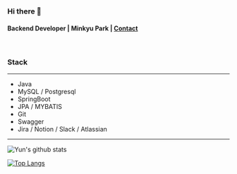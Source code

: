 ### Hi there 👋
#### Backend Developer | Minkyu Park | [Contact](https://mail.google.com/mail/u/0/?fs=1&tf=cm&source=mailto&to=aowlrsnfk1@gmail.com)


<br>

### Stack
***
* Java
* MySQL / Postgresql
* SpringBoot 
* JPA / MYBATIS
* Git
* Swagger
* Jira / Notion / Slack / Atlassian 
***

![Yun's github stats](https://github-readme-stats.vercel.app/api?username=Minkyu222341&show_icons=true&theme=merko)


[![Top Langs](https://github-readme-stats.vercel.app/api/top-langs/?username=Minkyu222341&layout=compact&exclude_repo=cheese10yun.github.io,Yun-Blog,intellij-settings)](https://github.com/anuraghazra/github-readme-stats)



<!--
**Minkyu222341/Minkyu222341** is a ✨ _special_ ✨ repository because its `README.md` (this file) appears on your GitHub profile.

Here are some ideas to get you started:

- 🔭 I’m currently working on ...

- 👯 I’m looking to collaborate on ...
- 🤔 I’m looking for help with ...
- 💬 Ask me about ...
- 📫 How to reach me: ...
- 😄 Pronouns: ...
- ⚡ Fun fact: ...
-->
